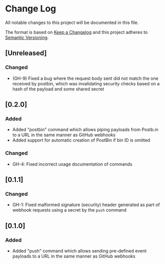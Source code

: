# Change Log
All notable changes to this project will be documented in this file.

The format is based on [Keep a Changelog](http://keepachangelog.com/)
and this project adheres to [Semantic Versioning](http://semver.org/).

## [Unreleased]
### Changed
- (GH-9) Fixed a bug where the request body sent did not match the one received by postbin, which was invalidating security checks based on a hash of the payload and some shared secret

## [0.2.0]
### Added
- Added "postbin" command which allows piping payloads from Postb.in to a URL in the same manner as GitHub webhooks
- Added support for automatic creation of PostBin if bin ID is omitted

### Changed
- GH-4: Fixed incorrect usage documentation of commands

## [0.1.1]
### Changed
- GH-1: Fixed malformed signature (security) header generated as part of webhook requests using a secret by the `push` command

## [0.1.0]
### Added
- Added "push" command which allows sending pre-defined event payloads to a URL in the same manner as GitHub webhooks